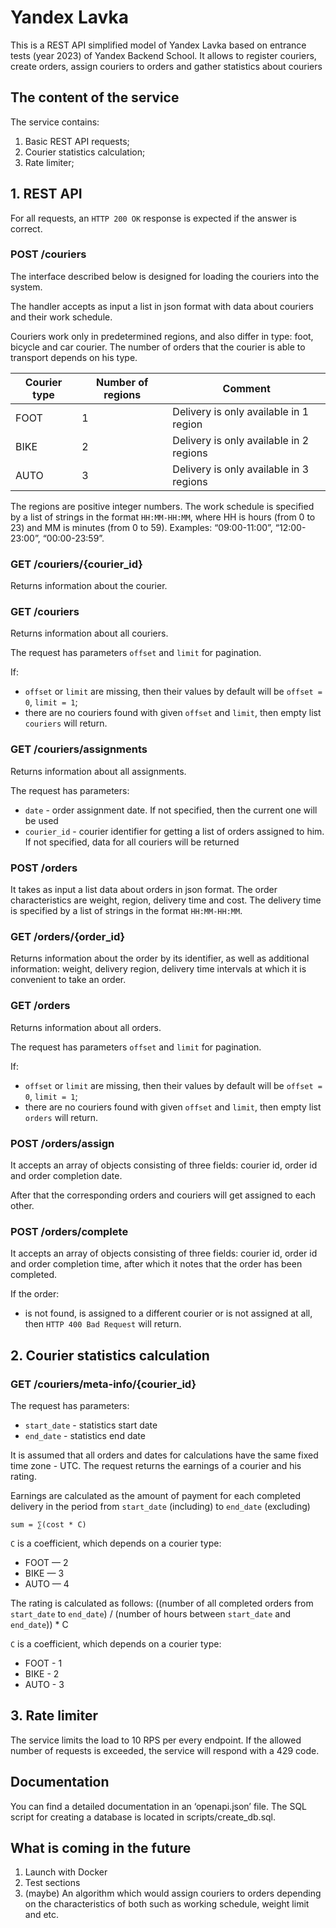 ﻿# Yandex Lavka

This is a REST API simplified model of Yandex Lavka based on entrance tests (year 2023) of Yandex Backend School. It allows to register couriers, create orders, assign couriers to orders and gather statistics about couriers 

## The content of the service

The service contains:

1) Basic REST API requests;
2) Courier statistics calculation;
3) Rate limiter;

## 1. REST API

For all requests, an `HTTP 200 OK` response is expected if the answer is correct.

### POST /couriers
The interface described below is designed for loading the couriers into the system.

The handler accepts as input a list in json format with data about couriers and their work schedule.

Couriers work only in predetermined regions, and also differ in type: foot, bicycle and car courier. The number of orders that the courier is able to transport depends on his type. 

| Courier type | Number of regions | Comment |
|---|---|---|
| FOOT | 1 | Delivery is only available in 1 region |
| BIKE | 2 | Delivery is only available in 2 regions |
| AUTO | 3 | Delivery is only available in 3 regions |


The regions are positive integer numbers. The work schedule is specified by a list of strings in the format `HH:MM-HH:MM`, where HH is hours (from 0 to 23) and MM is minutes (from 0 to 59). Examples: “09:00-11:00”, “12:00-23:00”, “00:00-23:59”.

### GET /couriers/{courier_id}

Returns information about the courier.

### GET /couriers

Returns information about all couriers.

The request has parameters `offset` and `limit` for pagination.

If:
* `offset` or `limit` are missing, then their values by default will be `offset = 0`, `limit = 1`;
* there are no couriers found with given `offset` and `limit`, then empty list `couriers` will return.




### GET /couriers/assignments

Returns information about all assignments.

The request has parameters:

* `date` - order assignment date. If not specified, then the current one will be used
* `courier_id` - courier identifier for getting a list of orders assigned to him. If not specified, data for all couriers will be returned

### POST /orders

It takes as input a list data about orders in json format. The order characteristics are weight, region, delivery time and cost. The delivery time is specified by a list of strings in the format `HH:MM-HH:MM`. 

### GET /orders/{order_id}

Returns information about the order by its identifier, as well as additional information: weight, delivery region, delivery time intervals at which it is convenient to take an order.

### GET /orders

Returns information about all orders.

The request has parameters `offset` and `limit` for pagination.

If:
* `offset` or `limit` are missing, then their values by default will be `offset = 0`, `limit = 1`;
* there are no couriers found with given `offset` and `limit`, then empty list `orders` will return.

### POST /orders/assign

It accepts an array of objects consisting of three fields: courier id, order id and order completion date. 

After that the corresponding orders and couriers will get assigned to each other. 

### POST /orders/complete

It accepts an array of objects consisting of three fields: courier id, order id and order completion time, after which it notes that the order has been completed.

If the order:
* is not found, is assigned to a different courier or is not assigned at all, then `HTTP 400 Bad Request` will return.





## 2. Courier statistics calculation

### GET /couriers/meta-info/{courier_id}

The request has parameters:
* `start_date` - statistics start date
* `end_date` - statistics end date

It is assumed that all orders and dates for calculations have the same fixed time zone - UTC. The request returns the earnings of a courier and his rating.

Earnings are calculated as the amount of payment for each completed delivery in the period from `start_date` (including) to `end_date` (excluding)

`sum = ∑(cost * C)`

`C` is a coefficient, which depends on a courier type:
* FOOT — 2
* BIKE — 3
* AUTO — 4

The rating is calculated as follows:
((number of all completed orders from `start_date` to `end_date`) / (number of hours between `start_date` and `end_date`)) * C

`C` is a coefficient, which depends on a courier type:
* FOOT - 1
* BIKE - 2
* AUTO - 3


## 3. Rate limiter

The service limits the load to 10 RPS per every endpoint. If the allowed number of requests is exceeded, the service will respond with a 429 code.


## Documentation

You can find a detailed documentation in an ‘openapi.json’ file. The SQL script for creating a database is located in scripts/create_db.sql.


## What is coming in the future

1) Launch with Docker
2) Test sections
3) (maybe) An algorithm which would assign couriers to orders depending on the characteristics of both such as working schedule, weight limit and etc.

